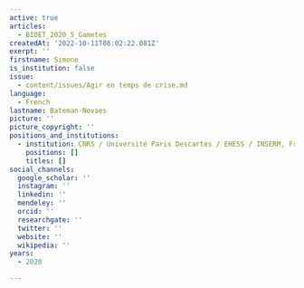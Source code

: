```yaml
---
active: true
articles:
  - BIOET_2020_5_Gametes
createdAt: '2022-10-11T08:02:22.081Z'
exerpt: ''
firstname: Simone
is_institution: false
issue:
  - content/issues/Agir en temps de crise.md
language:
  - French
lastname: Bateman-Novaes
picture: ''
picture_copyright: ''
positions_and_institutions:
  - institution: CNRS / Université Paris Descartes / EHESS / INSERM, France
    positions: []
    titles: []
social_channels:
  google_scholar: ''
  instagram: ''
  linkedin: ''
  mendeley: ''
  orcid: ''
  researchgate: ''
  twitter: ''
  website: ''
  wikipedia: ''
years:
  - 2020

---
```

